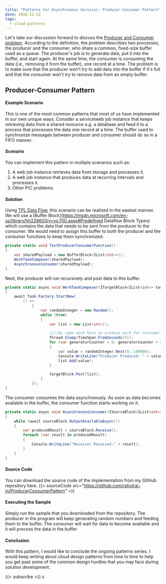 ```yaml
---
title: "Patterns for Asynchronous Services: Producer-Consumer Pattern"
date: 2016-11-22
tags:
  - cloud-patterns
---
```


Let's take our discussion forward to discuss the [Producer and Consumer problem](https://en.wikipedia.org/wiki/Producer%E2%80%93consumer_problem). According to the definition, the problem describes two processes, the producer and the consumer, who share a common, fixed-size buffer used as a queue. The producer's job is to generate data, put it into the buffer, and start again. At the same time, the consumer is consuming the data (i.e., removing it from the buffer), one record at a time. The problem is to make sure that the producer won't try to add data into the buffer if it's full and that the consumer won't try to remove data from an empty buffer.

## Producer-Consumer Pattern

#### Example Scenario

This is one of the most common patterns that most of us have implemented in our own unique ways. Consider a service\web job instance that keeps retrieving data from a shared resource e.g. a database and feed it to a process that processes the data one record at a time. The buffer used to synchronize messages between producer and consumer should do so in a FIFO manner.

#### Scenario

You can implement this pattern in multiple scenarios such as:

1. A web job instance retrieves data from storage and processes it.
2. A web job instance that produces data at recurring intervals and processes it.
3. Other P\C problems.

#### Solution

Using [TPL Data Flow](<https://msdn.microsoft.com/en-us/library/hh228603(v=vs.110).aspx>), this scenario can be realized in the easiest manner. We will use a [Buffer Block](https://msdn.microsoft.com/en-us/library/hh228603(v=vs.110).aspx#Predefined Dataflow Block Types) which contains the data that needs to be sent from the producer to the consumer. We would need to assign this buffer to both the producer and the consumer functions to keep them synchronized.

```CS
private static void TestProducerConsumerFunction()
{
    var sharedPayload = new BufferBlock<IList<int>>();
    WorkTaskComposer(sharedPayload);
    AsynchronousConsumer(sharedPayload);
}
```

Next, the producer will run recursively and post data to this buffer.

```CS
private static async void WorkTaskComposer(ITargetBlock<IList<int>> targetBlock)
{
    await Task.Factory.StartNew(
        () =>
            {
                var randomInteger = new Random();
                while (true)
                {
                    var list = new List<int>();

                    ////Do some work here to produce work for consumer.
                    Thread.Sleep(TimeSpan.FromSeconds(5));
                    for (var generatorCounter = 0; generatorCounter < 4; generatorCounter++)
                    {
                        var value = randomInteger.Next(0, 100000);
                        Console.WriteLine("Producer Produced: " + value);
                        list.Add(value);
                    }

                    targetBlock.Post(list);
                }
            });
}
```

The consumer consumes the data asynchronusly. As soon as data becomes available in the buffer, the consumer function starts working on it.

```CS
private static async void AsynchronousConsumer(ISourceBlock<IList<int>> sourceBlock)
{
    while (await sourceBlock.OutputAvailableAsync())
    {
        var producedResult = sourceBlock.Receive();
        foreach (var result in producedResult)
        {
            Console.WriteLine("Receiver Received:" + result);
        }
    }
}
```

#### Source Code

You can download the source code of the implementation from my GitHub repository here.
{{< sourceCode src="https://github.com/rahulrai-in/ProducerConsumerPattern" >}}

#### Executing the Sample

Simply run the sample that you downloaded from the repository. The producer in the program will keep generating random numbers and feeding them to the buffer. The consumer will wait for data to become available and it will process the data in the buffer.

#### Conclusion

With this pattern, I would like to conclude the ongoing patterns series. I would keep writing about cloud design patterns from time to time to help you get past some of the common design hurdles that you may face during solution development.

{{< subscribe >}}
s